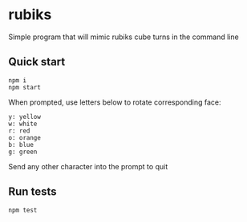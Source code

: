 # rubiks

Simple program that will mimic rubiks cube turns in the command line

## Quick start

    npm i
    npm start

When prompted, use letters below to rotate corresponding face:

    y: yellow
    w: white
    r: red
    o: orange
    b: blue
    g: green

Send any other character into the prompt to quit

## Run tests

    npm test
